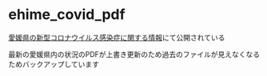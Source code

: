 # ehime_covid_pdf

[愛媛県の新型コロナウイルス感染症に関する情報](https://www.pref.ehime.jp/h25500/kansen/covid19.html)にて公開されている

最新の愛媛県内の状況のPDFが上書き更新のため過去のファイルが見えなくなるためバックアップしています
